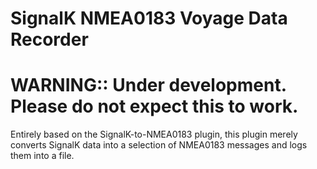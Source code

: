 # SignalK NMEA0183 Voyage Data Recorder

# WARNING:: Under development. Please do not expect this to work.
Entirely based on the SignalK-to-NMEA0183 plugin, this plugin merely converts SignalK data into a selection of NMEA0183 messages and logs them into a file.

